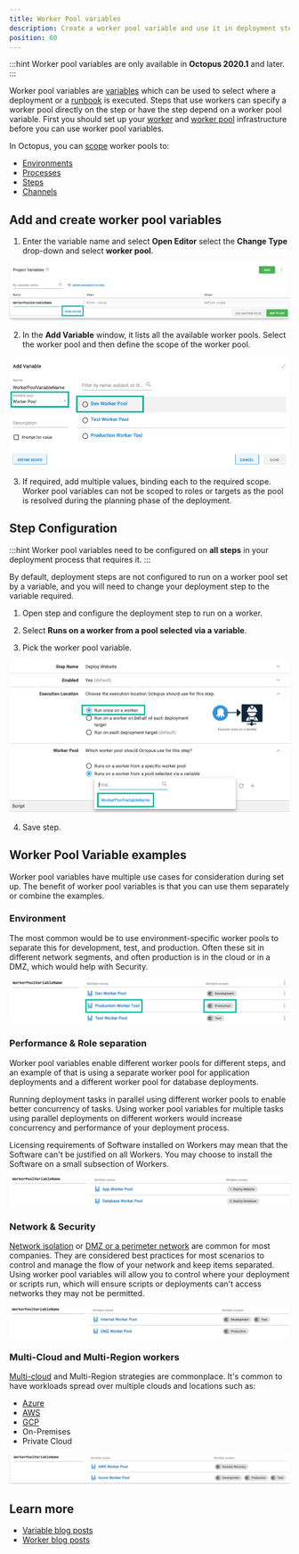 ```yaml
---
title: Worker Pool variables
description: Create a worker pool variable and use it in deployment steps
position: 60
---
```


:::hint
Worker pool variables are only available in **Octopus 2020.1** and later.
:::

Worker pool variables are [variables](/docs/projects/variables/index.md) which can be used to select where a deployment or a [runbook](/docs/operations-runbooks/index.md) is executed. Steps that use workers can specify a worker pool directly on the step or have the step depend on a worker pool variable.  First you should set up your [worker](/docs/infrastructure/workers/index.md) and [worker pool](/docs/infrastructure/workers/worker-pools.md) infrastructure before you can use worker pool variables.

In Octopus, you can [scope](/docs/projects/variables/index.md#scoping-variables) worker pools to:

- [Environments](/docs/octopus-concepts/environments.md)
- [Processes](/docs/octopus-concepts/deployment-process.md)
- [Steps](/docs/deployment-process/steps/index.md)
- [Channels](/docs/deployment-process/channels/index.md)

## Add and create worker pool variables

1. Enter the variable name and select **Open Editor** select the **Change Type** drop-down and select **worker pool**.

![Add worker pool variable](images/workerpoolvariable-add.png "width=500")

2. In the **Add Variable** window, it lists all the available worker pools. Select the worker pool and then define the scope of the worker pool.

![Add worker pool variable type](images/workerpoolvariable-changetype.png "width=500")

3. If required, add multiple values, binding each to the required scope. Worker pool variables can not be scoped to roles or targets as the pool is resolved during the planning phase of the deployment.

## Step Configuration

:::hint
Worker pool variables need to be configured on **all steps** in your deployment process that requires it.
:::

By default, deployment steps are not configured to run on a worker pool set by a variable, and you will need to change your deployment step to the variable required.

1. Open step and configure the deployment step to run on a worker.

2. Select **Runs on a worker from a pool selected via a variable**.

3. Pick the worker pool variable.

![addworkerpoolvariable](images/workerpoolvariable-selection.png "width=500")

4. Save step.

## Worker Pool Variable examples

Worker pool variables have multiple use cases for consideration during set up. The benefit of worker pool variables is that you can use them separately or combine the examples.

### Environment

The most common would be to use environment-specific worker pools to separate this for development, test, and production. Often these sit in different network segments, and often production is in the cloud or in a DMZ, which would help with Security.

![addworkerpoolvariable](images/workerpoolvariable-environments.png "width=500")

### Performance & Role separation

Worker pool variables enable different worker pools for different steps, and an example of that is using a separate worker pool for application deployments and a different worker pool for database deployments.

Running deployment tasks in parallel using different worker pools to enable better concurrency of tasks. Using worker pool variables for multiple tasks using parallel deployments on different workers would increase concurrency and performance of your deployment process.

Licensing requirements of Software installed on Workers may mean that the Software can't be justified on all Workers. You may choose to install the Software on a small subsection of Workers.

![addworkerpoolvariable](images/workerpoolvariable-roleseparation.png "width=500")

### Network & Security

[Network isolation](https://en.wikipedia.org/wiki/Network_segmentation) or [DMZ or a perimeter network](https://en.wikipedia.org/wiki/DMZ_(computing)) are common for most companies. They are considered best practices for most scenarios to control and manage the flow of your network and keep items separated. Using worker pool variables will allow you to control where your deployment or scripts run, which will ensure scripts or deployments can't access networks they may not be permitted.

![addworkerpoolvariable](images/workerpoolvariable-networkisolation.png "width=500")

### Multi-Cloud and Multi-Region workers

[Multi-cloud](https://en.wikipedia.org/wiki/Multicloud) and Multi-Region strategies are commonplace. It's common to have workloads spread over multiple clouds and locations such as:

- [Azure](https://azure.microsoft.com/en-us/)
- [AWS](https://aws.amazon.com/)
- [GCP](https://cloud.google.com/)
- On-Premises
- Private Cloud

![addworkerpoolvariable](images/workerpoolvariable-multicloud.png "width=500")

## Learn more

- [Variable blog posts](https://octopus.com/blog/tag/variables)
- [Worker blog posts](https://octopus.com/blog/tag/workers)
